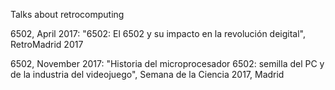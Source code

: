 Talks about retrocomputing

6502, April 2017: "6502: El 6502 y su impacto en la revolución deigital", RetroMadrid 2017

6502, November  2017: "Historia del microprocesador 6502: semilla del PC y de la industria del videojuego", Semana de la Ciencia  2017, Madrid
